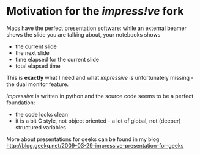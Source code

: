 Motivation for the _impress!ve_ fork
====================================

Macs have the perfect presentation software: while an external beamer
shows the slide you are talking about, your notebooks shows

* the current slide
* the next slide
* time elapsed for the current slide
* total elapsed time

This is **exactly** what I need and what _impressive_ is unfortunately
missing - the dual monitor feature.

_impressive_ is written in python and the source code seems to be 
a perfect foundation:

* the code looks clean
* it is a bit C style, not object oriented - a lot of global, 
  not (deeper) structured variables

More about presentations for geeks can be found in my blog
<http://blog.geekq.net/2009-03-29-impressive-presentation-for-geeks>

[keyJ]: http://keyj.s2000.ws/
[impressive]: http://impressive.sourceforge.net/

